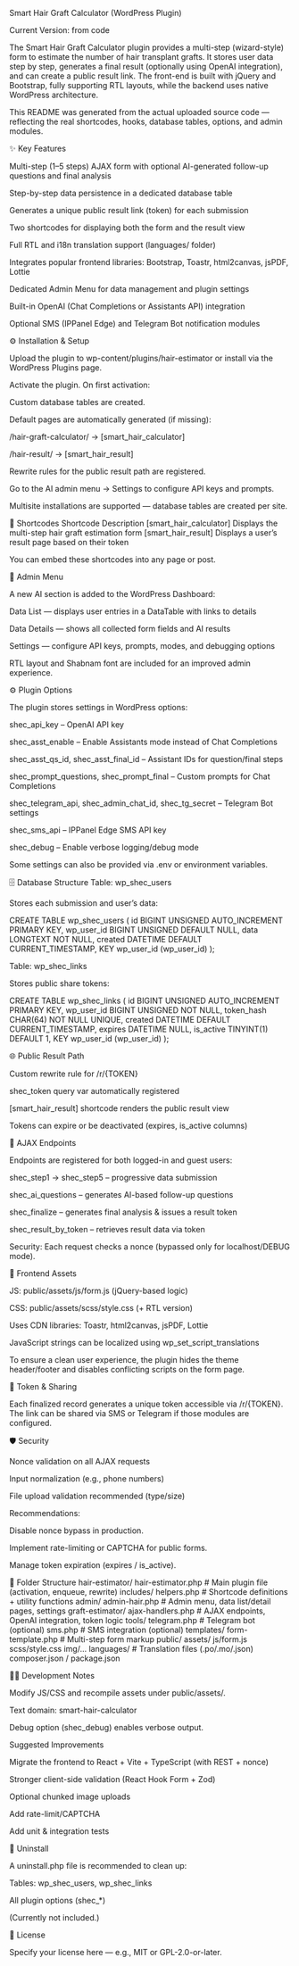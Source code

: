 Smart Hair Graft Calculator (WordPress Plugin)

Current Version: from code

The Smart Hair Graft Calculator plugin provides a multi-step (wizard-style) form to estimate the number of hair transplant grafts.
It stores user data step by step, generates a final result (optionally using OpenAI integration), and can create a public result link.
The front-end is built with jQuery and Bootstrap, fully supporting RTL layouts, while the backend uses native WordPress architecture.

This README was generated from the actual uploaded source code — reflecting the real shortcodes, hooks, database tables, options, and admin modules.

✨ Key Features

Multi-step (1–5 steps) AJAX form with optional AI-generated follow-up questions and final analysis

Step-by-step data persistence in a dedicated database table

Generates a unique public result link (token) for each submission

Two shortcodes for displaying both the form and the result view

Full RTL and i18n translation support (languages/ folder)

Integrates popular frontend libraries: Bootstrap, Toastr, html2canvas, jsPDF, Lottie

Dedicated Admin Menu for data management and plugin settings

Built-in OpenAI (Chat Completions or Assistants API) integration

Optional SMS (IPPanel Edge) and Telegram Bot notification modules

⚙️ Installation & Setup

Upload the plugin to wp-content/plugins/hair-estimator or install via the WordPress Plugins page.

Activate the plugin. On first activation:

Custom database tables are created.

Default pages are automatically generated (if missing):

/hair-graft-calculator/ → [smart_hair_calculator]

/hair-result/ → [smart_hair_result]

Rewrite rules for the public result path are registered.

Go to the AI admin menu → Settings to configure API keys and prompts.

Multisite installations are supported — database tables are created per site.

🧩 Shortcodes
Shortcode	Description
[smart_hair_calculator]	Displays the multi-step hair graft estimation form
[smart_hair_result]	Displays a user’s result page based on their token

You can embed these shortcodes into any page or post.

🧠 Admin Menu

A new AI section is added to the WordPress Dashboard:

Data List — displays user entries in a DataTable with links to details

Data Details — shows all collected form fields and AI results

Settings — configure API keys, prompts, modes, and debugging options

RTL layout and Shabnam font are included for an improved admin experience.

⚙️ Plugin Options

The plugin stores settings in WordPress options:

shec_api_key – OpenAI API key

shec_asst_enable – Enable Assistants mode instead of Chat Completions

shec_asst_qs_id, shec_asst_final_id – Assistant IDs for question/final steps

shec_prompt_questions, shec_prompt_final – Custom prompts for Chat Completions

shec_telegram_api, shec_admin_chat_id, shec_tg_secret – Telegram Bot settings

shec_sms_api – IPPanel Edge SMS API key

shec_debug – Enable verbose logging/debug mode

Some settings can also be provided via .env or environment variables.

🗄️ Database Structure
Table: wp_shec_users

Stores each submission and user’s data:

CREATE TABLE wp_shec_users (
  id BIGINT UNSIGNED AUTO_INCREMENT PRIMARY KEY,
  wp_user_id BIGINT UNSIGNED DEFAULT NULL,
  data LONGTEXT NOT NULL,
  created DATETIME DEFAULT CURRENT_TIMESTAMP,
  KEY wp_user_id (wp_user_id)
);

Table: wp_shec_links

Stores public share tokens:

CREATE TABLE wp_shec_links (
  id BIGINT UNSIGNED AUTO_INCREMENT PRIMARY KEY,
  wp_user_id BIGINT UNSIGNED NOT NULL,
  token_hash CHAR(64) NOT NULL UNIQUE,
  created DATETIME DEFAULT CURRENT_TIMESTAMP,
  expires DATETIME NULL,
  is_active TINYINT(1) DEFAULT 1,
  KEY wp_user_id (wp_user_id)
);

🌐 Public Result Path

Custom rewrite rule for /r/{TOKEN}

shec_token query var automatically registered

[smart_hair_result] shortcode renders the public result view

Tokens can expire or be deactivated (expires, is_active columns)

🔁 AJAX Endpoints

Endpoints are registered for both logged-in and guest users:

shec_step1 → shec_step5 – progressive data submission

shec_ai_questions – generates AI-based follow-up questions

shec_finalize – generates final analysis & issues a result token

shec_result_by_token – retrieves result data via token

Security:
Each request checks a nonce (bypassed only for localhost/DEBUG mode).

🎨 Frontend Assets

JS: public/assets/js/form.js (jQuery-based logic)

CSS: public/assets/scss/style.css (+ RTL version)

Uses CDN libraries: Toastr, html2canvas, jsPDF, Lottie

JavaScript strings can be localized using wp_set_script_translations

To ensure a clean user experience, the plugin hides the theme header/footer and disables conflicting scripts on the form page.

🔗 Token & Sharing

Each finalized record generates a unique token accessible via /r/{TOKEN}.
The link can be shared via SMS or Telegram if those modules are configured.

🛡️ Security

Nonce validation on all AJAX requests

Input normalization (e.g., phone numbers)

File upload validation recommended (type/size)

Recommendations:

Disable nonce bypass in production.

Implement rate-limiting or CAPTCHA for public forms.

Manage token expiration (expires / is_active).

📁 Folder Structure
hair-estimator/
  hair-estimator.php           # Main plugin file (activation, enqueue, rewrite)
  includes/
    helpers.php                # Shortcode definitions + utility functions
    admin/
      admin-hair.php           # Admin menu, data list/detail pages, settings
    graft-estimator/
      ajax-handlers.php        # AJAX endpoints, OpenAI integration, token logic
    tools/
      telegram.php             # Telegram bot (optional)
      sms.php                  # SMS integration (optional)
  templates/
    form-template.php          # Multi-step form markup
  public/
    assets/
      js/form.js
      scss/style.css
      img/...
  languages/                   # Translation files (.po/.mo/.json)
  composer.json / package.json

🧑‍💻 Development Notes

Modify JS/CSS and recompile assets under public/assets/.

Text domain: smart-hair-calculator

Debug option (shec_debug) enables verbose output.

Suggested Improvements

Migrate the frontend to React + Vite + TypeScript (with REST + nonce)

Stronger client-side validation (React Hook Form + Zod)

Optional chunked image uploads

Add rate-limit/CAPTCHA

Add unit & integration tests

🧹 Uninstall

A uninstall.php file is recommended to clean up:

Tables: wp_shec_users, wp_shec_links

All plugin options (shec_*)

(Currently not included.)

📄 License

Specify your license here — e.g., MIT or GPL-2.0-or-later.
